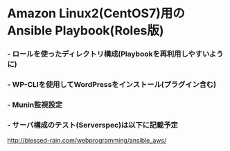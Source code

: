 # Amazon Linux2(CentOS7)用のAnsible Playbook(Roles版)
### - ロールを使ったディレクトリ構成(Playbookを再利用しやすいように)
### - WP-CLIを使用してWordPressをインストール(プラグイン含む)
### - Munin監視設定
### - サーバ構成のテスト(Serverspec)は以下に記載予定
http://blessed-rain.com/webprogramming/ansible_aws/
